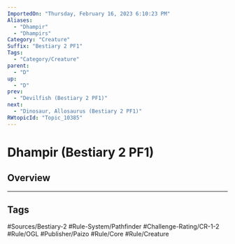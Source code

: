 ```yaml
---
ImportedOn: "Thursday, February 16, 2023 6:10:23 PM"
Aliases:
  - "Dhampir"
  - "Dhampirs"
Category: "Creature"
Suffix: "Bestiary 2 PF1"
Tags:
  - "Category/Creature"
parent:
  - "D"
up:
  - "D"
prev:
  - "Devilfish (Bestiary 2 PF1)"
next:
  - "Dinosaur, Allosaurus (Bestiary 2 PF1)"
RWtopicId: "Topic_10385"
---
```

# Dhampir (Bestiary 2 PF1)
## Overview

---
## Tags
#Sources/Bestiary-2 #Rule-System/Pathfinder #Challenge-Rating/CR-1-2 #Rule/OGL #Publisher/Paizo #Rule/Core #Rule/Creature

